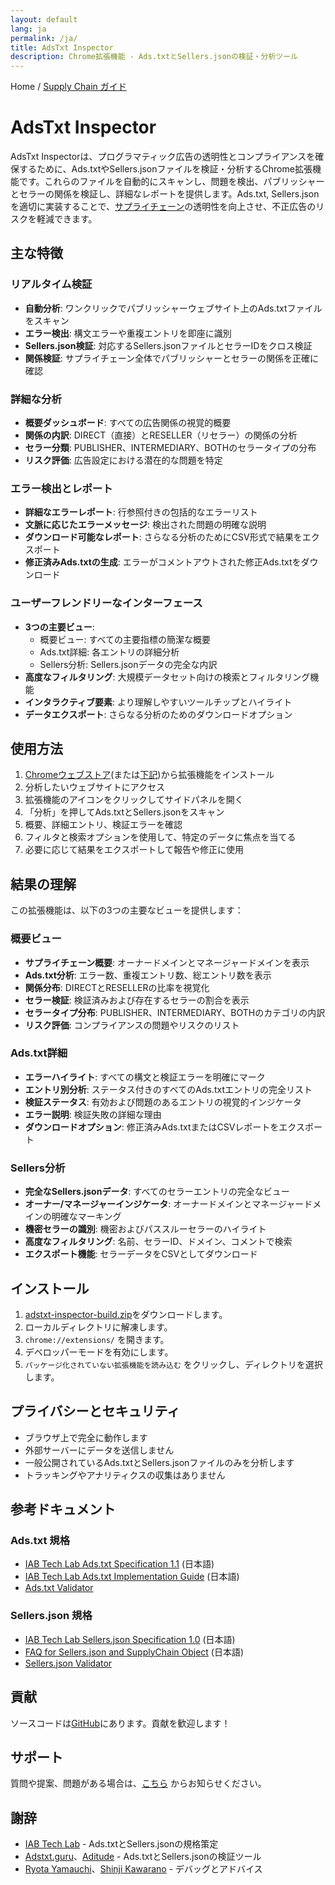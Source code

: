 ```yaml
---
layout: default
lang: ja
permalink: /ja/
title: AdsTxt Inspector
description: Chrome拡張機能 - Ads.txtとSellers.jsonの検証・分析ツール
---
```


Home / [Supply Chain ガイド](./schain-guide)

# AdsTxt Inspector

AdsTxt Inspectorは、プログラマティック広告の透明性とコンプライアンスを確保するために、Ads.txtやSellers.jsonファイルを検証・分析するChrome拡張機能です。これらのファイルを自動的にスキャンし、問題を検出、パブリッシャーとセラーの関係を検証し、詳細なレポートを提供します。Ads.txt, Sellers.jsonを適切に実装することで、[サプライチェーン](./schain-guide)の透明性を向上させ、不正広告のリスクを軽減できます。

## 主な特徴

### リアルタイム検証

- **自動分析**: ワンクリックでパブリッシャーウェブサイト上のAds.txtファイルをスキャン
- **エラー検出**: 構文エラーや重複エントリを即座に識別
- **Sellers.json検証**: 対応するSellers.jsonファイルとセラーIDをクロス検証
- **関係検証**: サプライチェーン全体でパブリッシャーとセラーの関係を正確に確認

### 詳細な分析

- **概要ダッシュボード**: すべての広告関係の視覚的概要
- **関係の内訳**: DIRECT（直接）とRESELLER（リセラー）の関係の分析
- **セラー分類**: PUBLISHER、INTERMEDIARY、BOTHのセラータイプの分布
- **リスク評価**: 広告設定における潜在的な問題を特定

### エラー検出とレポート

- **詳細なエラーレポート**: 行参照付きの包括的なエラーリスト
- **文脈に応じたエラーメッセージ**: 検出された問題の明確な説明
- **ダウンロード可能なレポート**: さらなる分析のためにCSV形式で結果をエクスポート
- **修正済みAds.txtの生成**: エラーがコメントアウトされた修正Ads.txtをダウンロード

### ユーザーフレンドリーなインターフェース

- **3つの主要ビュー**:
  - 概要ビュー: すべての主要指標の簡潔な概要
  - Ads.txt詳細: 各エントリの詳細分析
  - Sellers分析: Sellers.jsonデータの完全な内訳
- **高度なフィルタリング**: 大規模データセット向けの検索とフィルタリング機能
- **インタラクティブ要素**: より理解しやすいツールチップとハイライト
- **データエクスポート**: さらなる分析のためのダウンロードオプション

## 使用方法

1. [Chromeウェブストア](https://chrome.google.com/webstore/detail/bgojlbkldapcmiimeafldjghcnbgcjha)(または[下記](#インストール))から拡張機能をインストール
2. 分析したいウェブサイトにアクセス
3. 拡張機能のアイコンをクリックしてサイドパネルを開く
4. 「分析」を押してAds.txtとSellers.jsonをスキャン
5. 概要、詳細エントリ、検証エラーを確認
6. フィルタと検索オプションを使用して、特定のデータに焦点を当てる
7. 必要に応じて結果をエクスポートして報告や修正に使用

## 結果の理解

この拡張機能は、以下の3つの主要なビューを提供します：

### 概要ビュー

- **サプライチェーン概要**: オーナードメインとマネージャードメインを表示
- **Ads.txt分析**: エラー数、重複エントリ数、総エントリ数を表示
- **関係分布**: DIRECTとRESELLERの比率を視覚化
- **セラー検証**: 検証済みおよび存在するセラーの割合を表示
- **セラータイプ分布**: PUBLISHER、INTERMEDIARY、BOTHのカテゴリの内訳
- **リスク評価**: コンプライアンスの問題やリスクのリスト

### Ads.txt詳細

- **エラーハイライト**: すべての構文と検証エラーを明確にマーク
- **エントリ別分析**: ステータス付きのすべてのAds.txtエントリの完全リスト
- **検証ステータス**: 有効および問題のあるエントリの視覚的インジケータ
- **エラー説明**: 検証失敗の詳細な理由
- **ダウンロードオプション**: 修正済みAds.txtまたはCSVレポートをエクスポート

### Sellers分析

- **完全なSellers.jsonデータ**: すべてのセラーエントリの完全なビュー
- **オーナー/マネージャーインジケータ**: オーナードメインとマネージャードメインの明確なマーキング
- **機密セラーの識別**: 機密およびパススルーセラーのハイライト
- **高度なフィルタリング**: 名前、セラーID、ドメイン、コメントで検索
- **エクスポート機能**: セラーデータをCSVとしてダウンロード

## インストール <a id="インストール"></a>

1. [adstxt-inspector-build.zip](https://github.com/miyaichi/adstxt-Inspector/releases/tag/latest-build)をダウンロードします。
2. ローカルディレクトリに解凍します。
3. `chrome://extensions/` を開きます。
4. デベロッパーモードを有効にします。
5. `パッケージ化されていない拡張機能を読み込む` をクリックし、ディレクトリを選択します。

## プライバシーとセキュリティ

- ブラウザ上で完全に動作します
- 外部サーバーにデータを送信しません
- 一般公開されているAds.txtとSellers.jsonファイルのみを分析します
- トラッキングやアナリティクスの収集はありません

## 参考ドキュメント

### Ads.txt 規格

- [IAB Tech Lab Ads.txt Specification 1.1](https://www.pier1.co.jp/wp-content/uploads/2024/02/Ads.txt-1.1-ja.pdf) (日本語)
- [IAB Tech Lab Ads.txt Implementation Guide](https://www.pier1.co.jp/wp-content/uploads/2024/02/Ads.txt-1.1-Implementation-Guide-ja.pdf) (日本語)
- [Ads.txt Validator](https://adstxt.guru/validator/)

### Sellers.json 規格

- [IAB Tech Lab Sellers.json Specification 1.0](https://www.pier1.co.jp/wp-content/uploads/2024/02/Sellers.json_Final-ja.pdf) (日本語)
- [FAQ for Sellers.json and SupplyChain Object](https://www.pier1.co.jp/wp-content/uploads/2024/02/FAQ-for-sellers.json_supplychain-objec-ja.pdf) (日本語)
- [Sellers.json Validator](https://www.aditude.com/tools/sellers-json-validator)

## 貢献

ソースコードは[GitHub](https://github.com/miyaichi/adstxt-Inspector)にあります。貢献を歓迎します！

## サポート

質問や提案、問題がある場合は、[こちら](https://github.com/miyaichi/adstxt-Inspector/issues) からお知らせください。

## 謝辞

- [IAB Tech Lab](https://iabtechlab.com/) - Ads.txtとSellers.jsonの規格策定
- [Adstxt.guru](https://adstxt.guru/)、[Aditude](https://www.aditude.com/) - Ads.txtとSellers.jsonの検証ツール
- [Ryota Yamauchi](https://www.facebook.com/ryotayamauchiwj)、[Shinji Kawarano](https://www.facebook.com/kawarano) - デバッグとアドバイス